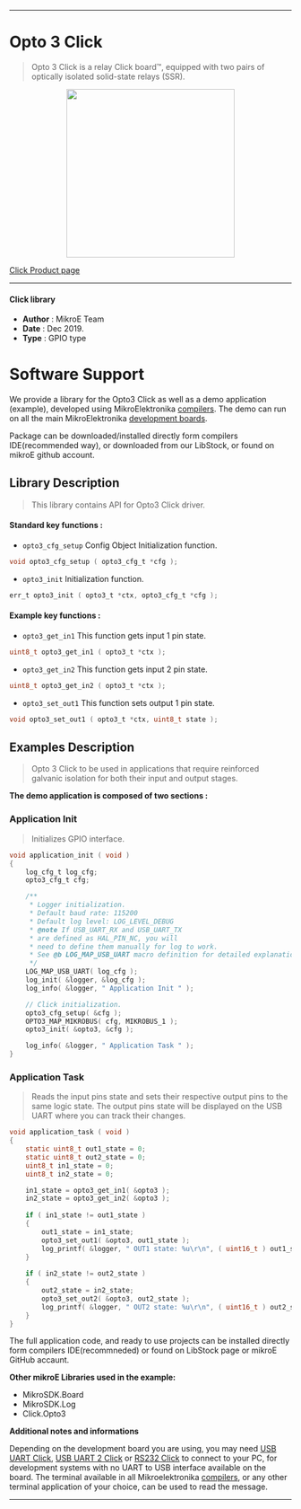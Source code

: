 
---
# Opto 3 Click

> Opto 3 Click is a relay Click board™, equipped with two pairs of optically isolated solid-state relays (SSR).

<p align="center">
  <img src="https://download.mikroe.com/images/click_for_ide/opto3_click.png" height=300px>
</p>

[Click Product page](https://www.mikroe.com/opto-3-click)

---


#### Click library 

- **Author**        : MikroE Team
- **Date**          : Dec 2019.
- **Type**          : GPIO type


# Software Support

We provide a library for the Opto3 Click 
as well as a demo application (example), developed using MikroElektronika 
[compilers](https://shop.mikroe.com/compilers). 
The demo can run on all the main MikroElektronika [development boards](https://shop.mikroe.com/development-boards).

Package can be downloaded/installed directly form compilers IDE(recommended way), or downloaded from our LibStock, or found on mikroE github account. 

## Library Description

> This library contains API for Opto3 Click driver.

#### Standard key functions :

- `opto3_cfg_setup` Config Object Initialization function.
```c
void opto3_cfg_setup ( opto3_cfg_t *cfg ); 
```

- `opto3_init` Initialization function.
```c
err_t opto3_init ( opto3_t *ctx, opto3_cfg_t *cfg );
```

#### Example key functions :

- `opto3_get_in1` This function gets input 1 pin state.
```c
uint8_t opto3_get_in1 ( opto3_t *ctx );
```

- `opto3_get_in2` This function gets input 2 pin state.
```c
uint8_t opto3_get_in2 ( opto3_t *ctx );
```

- `opto3_set_out1` This function sets output 1 pin state.
```c
void opto3_set_out1 ( opto3_t *ctx, uint8_t state );
```

## Examples Description

> Opto 3 Click to be used in applications that require reinforced galvanic 
> isolation for both their input and output stages.

**The demo application is composed of two sections :**

### Application Init 

> Initializes GPIO interface.

```c
void application_init ( void )
{
    log_cfg_t log_cfg;
    opto3_cfg_t cfg;

    /** 
     * Logger initialization.
     * Default baud rate: 115200
     * Default log level: LOG_LEVEL_DEBUG
     * @note If USB_UART_RX and USB_UART_TX 
     * are defined as HAL_PIN_NC, you will 
     * need to define them manually for log to work. 
     * See @b LOG_MAP_USB_UART macro definition for detailed explanation.
     */
    LOG_MAP_USB_UART( log_cfg );
    log_init( &logger, &log_cfg );
    log_info( &logger, " Application Init " );

    // Click initialization.
    opto3_cfg_setup( &cfg );
    OPTO3_MAP_MIKROBUS( cfg, MIKROBUS_1 );
    opto3_init( &opto3, &cfg );

    log_info( &logger, " Application Task " );
}
```

### Application Task

> Reads the input pins state and sets their respective output pins to the same logic state.
> The output pins state will be displayed on the USB UART where you can track their changes.

```c
void application_task ( void )
{
    static uint8_t out1_state = 0;
    static uint8_t out2_state = 0;
    uint8_t in1_state = 0;
    uint8_t in2_state = 0;

    in1_state = opto3_get_in1( &opto3 );
    in2_state = opto3_get_in2( &opto3 );
    
    if ( in1_state != out1_state )
    {
        out1_state = in1_state;
        opto3_set_out1( &opto3, out1_state );
        log_printf( &logger, " OUT1 state: %u\r\n", ( uint16_t ) out1_state );
    }
    
    if ( in2_state != out2_state )
    {
        out2_state = in2_state;
        opto3_set_out2( &opto3, out2_state );
        log_printf( &logger, " OUT2 state: %u\r\n", ( uint16_t ) out2_state );
    }
}
```

The full application code, and ready to use projects can be  installed directly form compilers IDE(recommneded) or found on LibStock page or mikroE GitHub accaunt.

**Other mikroE Libraries used in the example:** 

- MikroSDK.Board
- MikroSDK.Log
- Click.Opto3

**Additional notes and informations**

Depending on the development board you are using, you may need 
[USB UART Click](https://shop.mikroe.com/usb-uart-click), 
[USB UART 2 Click](https://shop.mikroe.com/usb-uart-2-click) or 
[RS232 Click](https://shop.mikroe.com/rs232-click) to connect to your PC, for 
development systems with no UART to USB interface available on the board. The 
terminal available in all Mikroelektronika 
[compilers](https://shop.mikroe.com/compilers), or any other terminal application 
of your choice, can be used to read the message.



---
